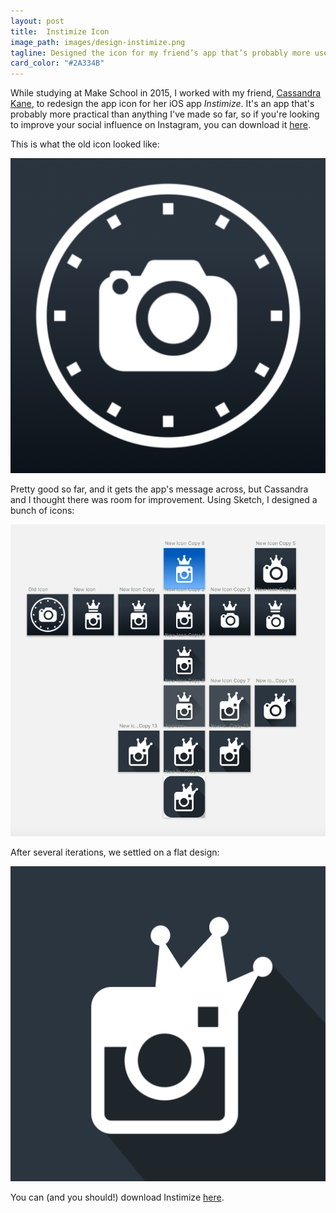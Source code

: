 ```yaml
---
layout: post
title:  Instimize Icon
image_path: images/design-instimize.png
tagline: Designed the icon for my friend’s app that’s probably more useful than anything I’ve made so far
card_color: "#2A334B"
---
```


While studying at Make School in 2015, I worked with my friend, [Cassandra Kane][ck-github], to redesign the app icon for her iOS app *Instimize*. It's an app that's probably more practical than anything I've made so far, so if you're looking to improve your social influence on Instagram, you can download it [here][instimize-link].

This is what the old icon looked like:

<img src="/images/designs/instimize/instimize-old.png" alt="The old Instimize icon.">

Pretty good so far, and it gets the app's message across, but Cassandra and I thought there was room for improvement. Using Sketch, I designed a bunch of icons:

<img src="/images/designs/instimize/instimize-designs.png" alt="All the Instimize icon iterations.">

After several iterations, we settled on a flat design:

<img src="/images/designs/instimize/instimize-final.png" alt="The final Instimize icon design.">

You can (and you should!) download Instimize [here][instimize-link].

[ck-github]:      https://github.com/cassandrakane
[instimize-link]: https://itunes.apple.com/us/app/instimize-optimize-my-instagram/id1027067170?mt=8
